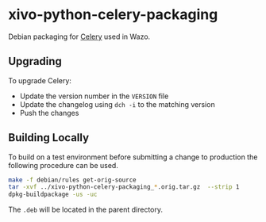 # xivo-python-celery-packaging

Debian packaging for [Celery](http://www.celeryproject.org) used in Wazo.

## Upgrading

To upgrade Celery:

* Update the version number in the `VERSION` file
* Update the changelog using `dch -i` to the matching version
* Push the changes

## Building Locally

To build on a test environment before submitting a change to production the following procedure can be used.

```sh
make -f debian/rules get-orig-source
tar -xvf ../xivo-python-celery-packaging_*.orig.tar.gz  --strip 1
dpkg-buildpackage -us -uc
```
The `.deb` will be located in the parent directory.
